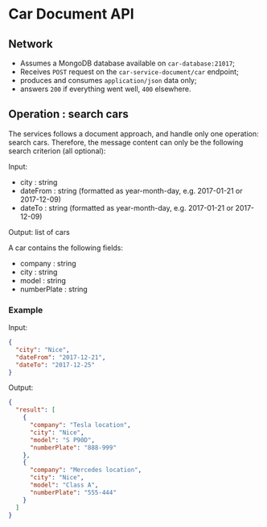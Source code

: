 # Car Document API

## Network

  - Assumes a MongoDB database available on `car-database:21017`;
  - Receives `POST` request on the `car-service-document/car` endpoint;
  - produces and consumes `application/json` data only;
  - answers `200` if everything went well, `400` elsewhere.

## Operation : search cars

The services follows a document approach, and handle only one operation: search cars.
Therefore, the message content can only be the following search criterion (all optional):

Input:
 + city 		: string
 + dateFrom 	: string	(formatted as year-month-day, e.g. 2017-01-21 or 2017-12-09)
 + dateTo 		: string 	(formatted as year-month-day, e.g. 2017-01-21 or 2017-12-09)

Output: list of cars

A car contains the following fields:
 + company 		: string
 + city 	 	: string
 + model 		: string
 + numberPlate	: string

### Example

Input:
```json
{
  "city": "Nice",
  "dateFrom": "2017-12-21",
  "dateTo": "2017-12-25"
}
```

Output:
```json
{
  "result": [
	{
	  "company": "Tesla location",
      "city": "Nice",
      "model": "S P90D",
      "numberPlate": "888-999"
	},
	{
	  "company": "Mercedes location",
      "city": "Nice",
      "model": "Class A",
      "numberPlate": "555-444"
	}
  ]
}
```